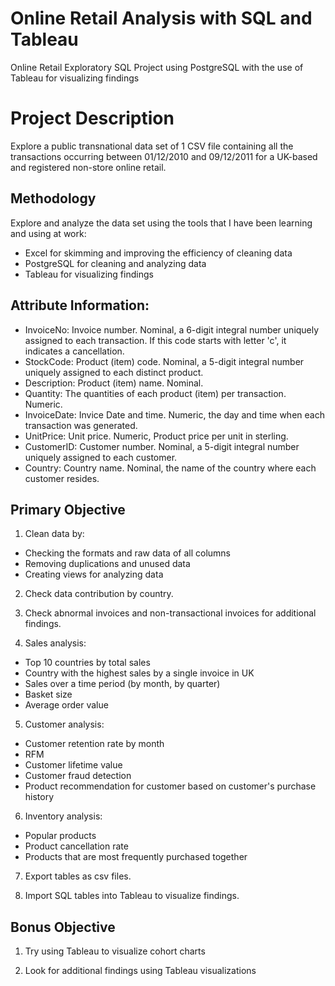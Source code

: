 # Online Retail Analysis with SQL and Tableau
Online Retail Exploratory SQL Project using PostgreSQL with the use of Tableau for visualizing findings


# Project Description
Explore a public transnational data set of 1 CSV file containing all the transactions occurring between 01/12/2010 and 09/12/2011 for a UK-based and registered non-store online retail.


## Methodology
Explore and analyze the data set using the tools that I have been learning and using at work:
- Excel for skimming and improving the efficiency of cleaning data
- PostgreSQL for cleaning and analyzing data
- Tableau for visualizing findings


## Attribute Information:
* InvoiceNo: Invoice number. Nominal, a 6-digit integral number uniquely assigned to each transaction. If this code starts with letter 'c', it indicates a cancellation.
* StockCode: Product (item) code. Nominal, a 5-digit integral number uniquely assigned to each distinct product.
* Description: Product (item) name. Nominal.
* Quantity: The quantities of each product (item) per transaction. Numeric.
* InvoiceDate: Invice Date and time. Numeric, the day and time when each transaction was generated.
* UnitPrice: Unit price. Numeric, Product price per unit in sterling.
* CustomerID: Customer number. Nominal, a 5-digit integral number uniquely assigned to each customer.
* Country: Country name. Nominal, the name of the country where each customer resides.


## Primary Objective
1. Clean data by:
* Checking the formats and raw data of all columns
* Removing duplications and unused data
* Creating views for analyzing data


2. Check data contribution by country.


3. Check abnormal invoices and non-transactional invoices for additional findings.


4. Sales analysis:
* Top 10 countries by total sales
* Country with the highest sales by a single invoice in UK
* Sales over a time period (by month, by quarter)
* Basket size
* Average order value


5. Customer analysis:
* Customer retention rate by month
* RFM
* Customer lifetime value
* Customer fraud detection
* Product recommendation for customer based on customer's purchase history

6. Inventory analysis:
* Popular products
* Product cancellation rate
* Products that are most frequently purchased together

7. Export tables as csv files.

8. Import SQL tables into Tableau to visualize findings.


## Bonus Objective
1. Try using Tableau to visualize cohort charts

2. Look for additional findings using Tableau visualizations
